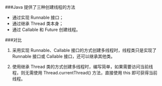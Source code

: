 ###Java 提供了三种创建线程的方法
- 通过实现 Runnable 接口；
- 通过继承 Thread 类本身；
- 通过 Callable 和 Future 创建线程。

###对比
1. 采用实现 Runnable、Callable 接口的方式创建多线程时，线程类只是实现了 Runnable 接口或 Callable 接口，还可以继承其他类。

2. 使用继承 Thread 类的方式创建多线程时，编写简单，如果需要访问当前线程，则无需使用 Thread.currentThread() 方法，直接使用 this 即可获得当前线程。

###